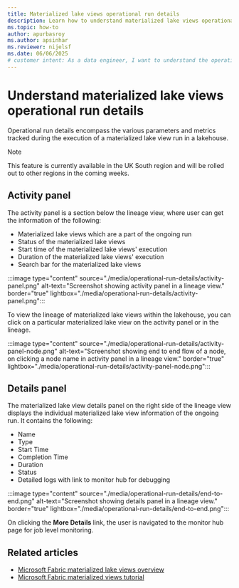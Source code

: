 ```yaml
---
title: Materialized lake views operational run details
description: Learn how to understand materialized lake views operational run details
ms.topic: how-to
author: apurbasroy
ms.author: apsinhar
ms.reviewer: nijelsf
ms.date: 06/06/2025
# customer intent: As a data engineer, I want to understand the operational run details of materialized lake views in Microsoft Fabric so that I can monitor and manage their execution.
---
```


# Understand materialized lake views operational run details

Operational run details encompass the various parameters and metrics tracked during the execution of a materialized lake view run in a lakehouse.

> [!NOTE]
> This feature is currently available in the UK South region and will be rolled out to other regions in the coming weeks.

## Activity panel

The activity panel is a section below the lineage view, where user can get the information of the following:

* Materialized lake views which are a part of the ongoing run
* Status of the materialized lake views
* Start time of the materialized lake views' execution
* Duration of the materialized lake views' execution
* Search bar for the materialized lake views

:::image type="content" source="./media/operational-run-details/activity-panel.png" alt-text="Screenshot showing activity panel in a lineage view." border="true" lightbox="./media/operational-run-details/activity-panel.png":::

To view the lineage of materialized lake views within the lakehouse, you can click on a particular materialized lake view on the activity panel or in the lineage.

:::image type="content" source="./media/operational-run-details/activity-panel-node.png" alt-text="Screenshot showing end to end flow of a node, on clicking a node name in activity panel in a lineage view." border="true" lightbox="./media/operational-run-details/activity-panel-node.png":::

## Details panel

The materialized lake view details panel on the right side of the lineage view displays the individual materialized lake view information of the ongoing run. It contains the following:

* Name
* Type
* Start Time
* Completion Time
* Duration
* Status
* Detailed logs with link to monitor hub for debugging

:::image type="content" source="./media/operational-run-details/end-to-end.png" alt-text="Screenshot showing details panel in a lineage view." border="true" lightbox="./media/operational-run-details/end-to-end.png":::

On clicking the **More Details** link, the user is navigated to the monitor hub page for job level monitoring.

## Related articles

* [Microsoft Fabric materialized lake views overview](overview-materialized-lake-view.md)
* [Microsoft Fabric materialized views tutorial](./tutorial.md)